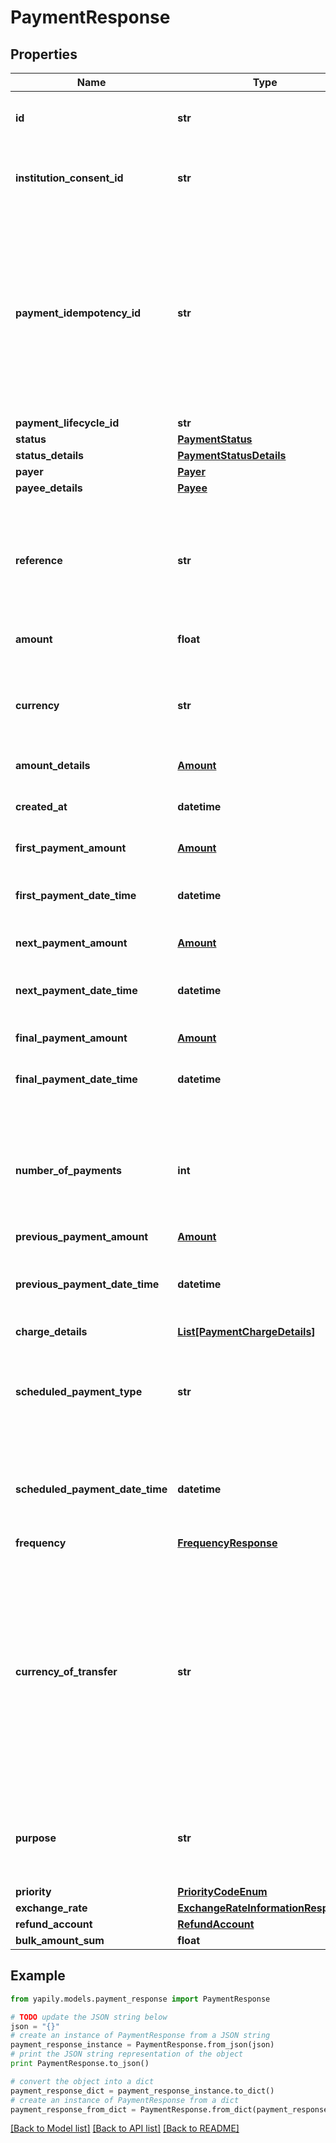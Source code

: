 # PaymentResponse


## Properties
Name | Type | Description | Notes
------------ | ------------- | ------------- | -------------
**id** | **str** | Unique identifier of the payment. | [optional] 
**institution_consent_id** | **str** | Identification of the consent at the Institution. | [optional] 
**payment_idempotency_id** | **str** | __Mandatory__. A unique identifier that you must provide to identify the payment. This can be any alpha-numeric string but is limited to a maximum of 35 characters. | [optional] 
**payment_lifecycle_id** | **str** |  | [optional] 
**status** | [**PaymentStatus**](PaymentStatus.md) |  | [optional] 
**status_details** | [**PaymentStatusDetails**](PaymentStatusDetails.md) |  | [optional] 
**payer** | [**Payer**](Payer.md) |  | [optional] 
**payee_details** | [**Payee**](Payee.md) |  | [optional] 
**reference** | **str** | __Optional__. The payment reference or description. Limited to a maximum of 18 characters long. | [optional] 
**amount** | **float** | Monetary amount. | [optional] 
**currency** | **str** | Currency the payment amount is denoted in. Specified as a 3-letter ISO 4217 code. | [optional] 
**amount_details** | [**Amount**](Amount.md) |  | [optional] 
**created_at** | **datetime** | Date and time of when the payment request was created. | [optional] 
**first_payment_amount** | [**Amount**](Amount.md) |  | [optional] 
**first_payment_date_time** | **datetime** | Date and time of when the first payment request is to be made. | [optional] 
**next_payment_amount** | [**Amount**](Amount.md) |  | [optional] 
**next_payment_date_time** | **datetime** | __Conditional__. Defines when the recurring payment is to be made. | [optional] 
**final_payment_amount** | [**Amount**](Amount.md) |  | [optional] 
**final_payment_date_time** | **datetime** | Date and time of when the final payment is to be made. | [optional] 
**number_of_payments** | **int** | Number of recurring payment requests to be made as part of the instructed payment schedule. | [optional] 
**previous_payment_amount** | [**Amount**](Amount.md) |  | [optional] 
**previous_payment_date_time** | **datetime** | Date and time of when the previous payment request was posted. | [optional] 
**charge_details** | [**List[PaymentChargeDetails]**](PaymentChargeDetails.md) |  | [optional] 
**scheduled_payment_type** | **str** | Details the execution type and the payment date between the payer and the payee. | [optional] 
**scheduled_payment_date_time** | **datetime** | Date and time of when the scheduled payment request will be made. | [optional] 
**frequency** | [**FrequencyResponse**](FrequencyResponse.md) |  | [optional] 
**currency_of_transfer** | **str** | __Mandatory__. The currency to be transferred to the payee. This may differ from the currency the payment is denoted in and the currency of the payer&#39;s account. Specified as a 3-letter code (ISO 4217). | [optional] 
**purpose** | **str** | Specifies the external purpose code for the &#x60;Institution&#x60; - IS0 20022. | [optional] 
**priority** | [**PriorityCodeEnum**](PriorityCodeEnum.md) |  | [optional] 
**exchange_rate** | [**ExchangeRateInformationResponse**](ExchangeRateInformationResponse.md) |  | [optional] 
**refund_account** | [**RefundAccount**](RefundAccount.md) |  | [optional] 
**bulk_amount_sum** | **float** |  | [optional] 

## Example

```python
from yapily.models.payment_response import PaymentResponse

# TODO update the JSON string below
json = "{}"
# create an instance of PaymentResponse from a JSON string
payment_response_instance = PaymentResponse.from_json(json)
# print the JSON string representation of the object
print PaymentResponse.to_json()

# convert the object into a dict
payment_response_dict = payment_response_instance.to_dict()
# create an instance of PaymentResponse from a dict
payment_response_from_dict = PaymentResponse.from_dict(payment_response_dict)
```
[[Back to Model list]](../README.md#documentation-for-models) [[Back to API list]](../README.md#documentation-for-api-endpoints) [[Back to README]](../README.md)


